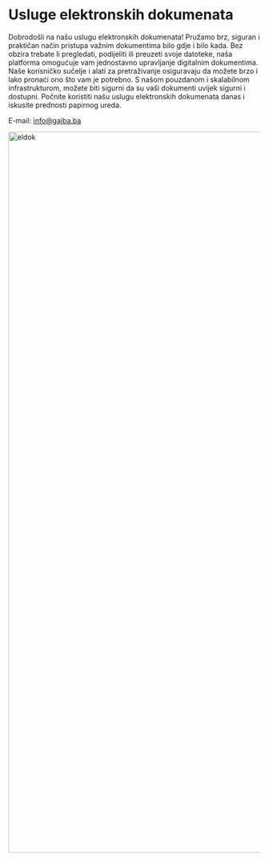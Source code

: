 # Usluge elektronskih dokumenata

Dobrodošli na našu uslugu elektronskih dokumenata! Pružamo brz, siguran i praktičan način pristupa važnim dokumentima bilo gdje i bilo kada. Bez obzira trebate li pregledati, podijeliti ili preuzeti svoje datoteke, naša platforma omogućuje vam jednostavno upravljanje digitalnim dokumentima. Naše korisničko sučelje i alati za pretraživanje osiguravaju da možete brzo i lako pronaći ono što vam je potrebno. S našom pouzdanom i skalabilnom infrastrukturom, možete biti sigurni da su vaši dokumenti uvijek sigurni i dostupni. 
Počnite koristiti našu uslugu elektronskih dokumenata danas i iskusite prednosti papirnog ureda.

E-mail: info@gajba.ba

<img width="1440" alt="eldok" src="https://github.com/nerminvkl/esalter/assets/108943540/3745efb8-fa05-45f4-9276-731424ca2362">
